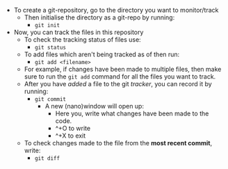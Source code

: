- To create a git-repository, go to the directory you want to monitor/track
	- Then initialise the directory as a git-repo by running: 
		- ```git init```
- Now, you can track the files in this repository
	- To check the tracking status of files use:
		- ```git status```
	- To add files which aren't being tracked as of then run:
		- `git add <filename>`
	- For example, if changes have been made to multiple files, then make sure to run the `git add` command for all the files you want to track.
	- After you have *added* a file to the git *tracker*, you can record it by running:
		- `git commit`
			- A new (nano)window will open up:
				- Here you, write what changes have been made to the code.
				- ^+O to write
				- ^+X to exit
	- To check changes made to the file from the **most recent commit**, write:
		- `git diff`